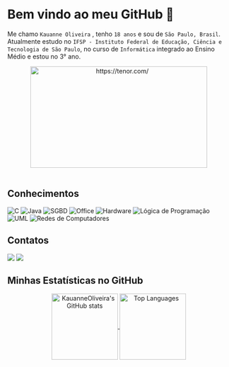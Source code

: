# Bem vindo ao meu GitHub 🦋

Me chamo `Kauanne Oliveira` , tenho `18 anos` e sou de `São Paulo, Brasil`. Atualmente estudo no `IFSP - Instituto Federal de Educação, Ciência e Tecnologia de São Paulo`, no curso de `Informática` integrado ao Ensino Médio e estou no 3° ano.

<div align="center">
    <a href="https://tenor.com/"><img src="https://user-images.githubusercontent.com/101676527/219717149-5affb60c-41a3-4c14-9b0c-694b512144f2.gif" width="400" height="230" border="0" alt="https://tenor.com/" ></a> <br><br>  
</div>

## Conhecimentos 
 
 ![C]( https://img.shields.io/badge/C-00599C?style=for-the-badge&logo=&logoColor=white) 
 ![Java]( https://img.shields.io/badge/Java-ED8B00?style=for-the-badge&logo=java&logoColor=white) 
 ![SGBD]( https://img.shields.io/badge/MySQL-005C84?style=for-the-badge&logo=mysql&logoColor=white) 
 ![Office](https://img.shields.io/badge/Microsoft_Office-D83B01?style=for-the-badge&logo=microsoft-office&logoColor=white) 
 ![Hardware](https://img.shields.io/badge/Hardware-323330?style=for-the-badge&logo=PCGamingWiki&logoColor=white) 
 ![Lógica de Programação](https://img.shields.io/badge/L%C3%B3gica%20de%20Programa%C3%A7%C3%A3o-792EE5?style=for-the-badge&logo=GNOME%20Terminal&logoColor=white) 
 ![UML](https://img.shields.io/badge/UML-18BFFF?style=for-the-badge&logo=Puppet&logoColor=white)
 ![Redes de Computadores](https://img.shields.io/badge/Redes%20de%20computadores-F01F7A?style=for-the-badge&logo=Relay&logoColor=white)

## Contatos
<div>
    <a href = "mailto:paulakauanne2411@gmail.com"><img src="https://img.shields.io/badge/Gmail-D14836?style=for-the-badge&logo=gmail&logoColor=white"></a>
    <a href="https://www.linkedin.com/in/kauanne-oliveira-13a788259" target="_blank"><img src="https://img.shields.io/badge/LinkedIn-0077B5?style=for-the-badge&logo=linkedin&logoColor=white" target="_blank"></a> <br>
</div>

## Minhas Estatísticas no GitHub

<div align="center">
 <a href="https://github.com/KauanneOliveira"> 
     <img align="center" height="150em" src="https://github-readme-stats-peguimasid.vercel.app/api?username=KauanneOliveira&show_icons=true&hide=&count_private=true&title_color=9370DB&text_color=ffffff&icon_color=9370DB&bg_color=171717&hide_border=true&show_icons=true" alt="KauanneOliveira's GitHub stats" />
     <img align="center" height="150em" src="https://github-readme-stats-peguimasid.vercel.app/api/top-langs/?username=KauanneOliveira&layout=compact&title_color=9370DB&hide=css,objective-c,html&text_color=ffffff&icon_color=9370DB&bg_color=171717&hide_border=true&locale=en&custom_title=Top%20%Languages" alt="Top Languages" />
 </a>
</div>
